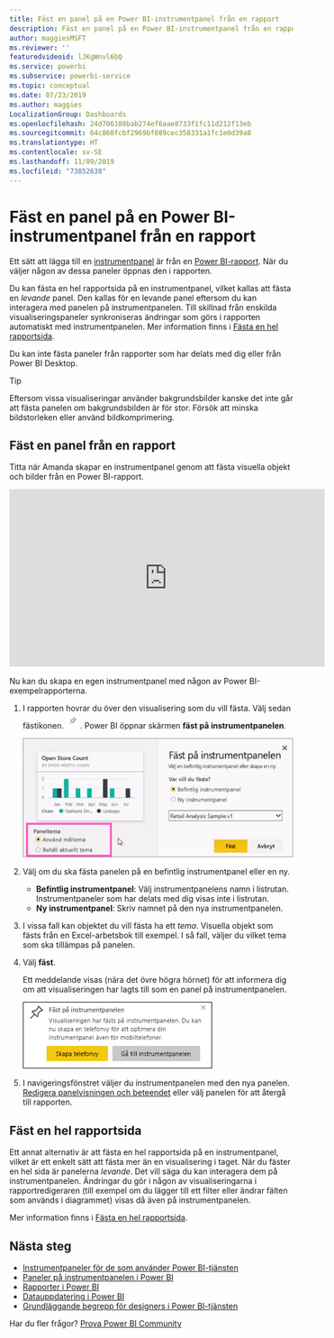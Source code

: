 ```yaml
---
title: Fäst en panel på en Power BI-instrumentpanel från en rapport
description: Fäst en panel på en Power BI-instrumentpanel från en rapport.
author: maggiesMSFT
ms.reviewer: ''
featuredvideoid: lJKgWnvl6bQ
ms.service: powerbi
ms.subservice: powerbi-service
ms.topic: conceptual
ms.date: 07/23/2019
ms.author: maggies
LocalizationGroup: Dashboards
ms.openlocfilehash: 24d706108bab274ef6aae8733f1fc11d212f13eb
ms.sourcegitcommit: 64c860fcbf2969bf089cec358331a1fc1e0d39a8
ms.translationtype: HT
ms.contentlocale: sv-SE
ms.lasthandoff: 11/09/2019
ms.locfileid: "73852638"
---
```

# <a name="pin-a-tile-to-a-power-bi-dashboard-from-a-report"></a>Fäst en panel på en Power BI-instrumentpanel från en rapport

Ett sätt att lägga till en [instrumentpanel](consumer/end-user-tiles.md) är från en [Power BI-rapport](consumer/end-user-reports.md). När du väljer någon av dessa paneler öppnas den i rapporten.

Du kan fästa en hel rapportsida på en instrumentpanel, vilket kallas att fästa en *levande* panel. Den kallas för en levande panel eftersom du kan interagera med panelen på instrumentpanelen. Till skillnad från enskilda visualiseringspaneler synkroniseras ändringar som görs i rapporten automatiskt med instrumentpanelen. Mer information finns i [Fästa en hel rapportsida](#pin-an-entire-report-page).

Du kan inte fästa paneler från rapporter som har delats med dig eller från Power BI Desktop. 

> [!TIP]
> Eftersom vissa visualiseringar använder bakgrundsbilder kanske det inte går att fästa panelen om bakgrundsbilden är för stor. Försök att minska bildstorleken eller använd bildkomprimering.  
> 
> 

## <a name="pin-a-tile-from-a-report"></a>Fäst en panel från en rapport
Titta när Amanda skapar en instrumentpanel genom att fästa visuella objekt och bilder från en Power BI-rapport.
    

<iframe width="560" height="315" src="https://www.youtube.com/embed/lJKgWnvl6bQ" frameborder="0" allowfullscreen></iframe>

Nu kan du skapa en egen instrumentpanel med någon av Power BI-exempelrapporterna.

1. I rapporten hovrar du över den visualisering som du vill fästa. Välj sedan fästikonen. ![Fästikon](media/service-dashboard-pin-tile-from-report/pbi_pintile_small.png). Power BI öppnar skärmen **fäst på instrumentpanelen**.
   
     ![Fönstret Fäst på instrumentpanelen](media/service-dashboard-pin-tile-from-report/pbi_themes2.png)
2. Välj om du ska fästa panelen på en befintlig instrumentpanel eller en ny.
   
   * **Befintlig instrumentpanel**: Välj instrumentpanelens namn i listrutan. Instrumentpaneler som har delats med dig visas inte i listrutan.
   * **Ny instrumentpanel**: Skriv namnet på den nya instrumentpanelen.
3. I vissa fall kan objektet du vill fästa ha ett *tema*. Visuella objekt som fästs från en Excel-arbetsbok till exempel. I så fall, väljer du vilket tema som ska tillämpas på panelen.
4. Välj **fäst**.
   
   Ett meddelande visas (nära det övre högra hörnet) för att informera dig om att visualiseringen har lagts till som en panel på instrumentpanelen.
   
   ![Meddelande som anger att åtgärden lyckades](media/service-dashboard-pin-tile-from-report/pinsuccess.png)
5. I navigeringsfönstret väljer du instrumentpanelen med den nya panelen. [Redigera panelvisningen och beteendet](service-dashboard-edit-tile.md) eller välj panelen för att återgå till rapporten.

## <a name="pin-an-entire-report-page"></a>Fäst en hel rapportsida
Ett annat alternativ är att fästa en hel rapportsida på en instrumentpanel, vilket är ett enkelt sätt att fästa mer än en visualisering i taget. När du fäster en hel sida är panelerna *levande*. Det vill säga du kan interagera dem på instrumentpanelen. Ändringar du gör i någon av visualiseringarna i rapportredigeraren (till exempel om du lägger till ett filter eller ändrar fälten som används i diagrammet) visas då även på instrumentpanelen.  

Mer information finns i [Fästa en hel rapportsida](service-dashboard-pin-live-tile-from-report.md).

## <a name="next-steps"></a>Nästa steg
- [Instrumentpaneler för de som använder Power BI-tjänsten](consumer/end-user-dashboards.md)
- [Paneler på instrumentpanelen i Power BI](consumer/end-user-tiles.md)
- [Rapporter i Power BI](consumer/end-user-reports.md)
- [Datauppdatering i Power BI](refresh-data.md)
- [Grundläggande begrepp för designers i Power BI-tjänsten](service-basic-concepts.md)

Har du fler frågor? [Prova Power BI Community](https://community.powerbi.com/)

